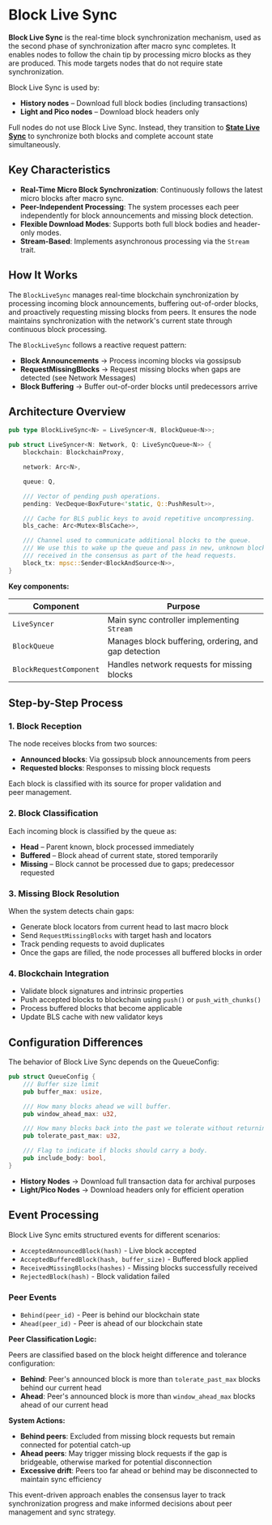 # Block Live Sync

**Block Live Sync** is the real-time block synchronization mechanism, used as the second phase of synchronization after macro sync completes. It enables nodes to follow the chain tip by processing micro blocks as they are produced. This mode targets nodes that do not require state synchronization.

Block Live Sync is used by:

- **History nodes** – Download full block bodies (including transactions)
- **Light and Pico nodes** – Download block headers only

Full nodes do not use Block Live Sync. Instead, they transition to **[State Live Sync](state-live-sync)** to synchronize both blocks and complete account state simultaneously.

## **Key Characteristics**

- **Real-Time Micro Block Synchronization**: Continuously follows the latest micro blocks after macro sync.
- **Peer-Independent Processing**: The system processes each peer independently for block announcements and missing block detection.
- **Flexible Download Modes**: Supports both full block bodies and header-only modes.
- **Stream-Based**: Implements asynchronous processing via the `Stream` trait.

## **How It Works**

The `BlockLiveSync` manages real-time blockchain synchronization by processing incoming block announcements, buffering out-of-order blocks, and proactively requesting missing blocks from peers. It ensures the node maintains synchronization with the network's current state through continuous block processing.

The `BlockLiveSync` follows a reactive request pattern:

- **Block Announcements** → Process incoming blocks via gossipsub
- **RequestMissingBlocks** → Request missing blocks when gaps are detected (see Network Messages)
- **Block Buffering** → Buffer out-of-order blocks until predecessors arrive

## **Architecture Overview**

```rust
pub type BlockLiveSync<N> = LiveSyncer<N, BlockQueue<N>>;

pub struct LiveSyncer<N: Network, Q: LiveSyncQueue<N>> {
    blockchain: BlockchainProxy,

    network: Arc<N>,

    queue: Q,

    /// Vector of pending push operations.
    pending: VecDeque<BoxFuture<'static, Q::PushResult>>,

    /// Cache for BLS public keys to avoid repetitive uncompressing.
    bls_cache: Arc<Mutex<BlsCache>>,

    /// Channel used to communicate additional blocks to the queue.
    /// We use this to wake up the queue and pass in new, unknown blocks
    /// received in the consensus as part of the head requests.
    block_tx: mpsc::Sender<BlockAndSource<N>>,
}
```

**Key components:**

| **Component** | **Purpose** |
| --- | --- |
| `LiveSyncer` | Main sync controller implementing `Stream` |
| `BlockQueue` | Manages block buffering, ordering, and gap detection |
| `BlockRequestComponent` | Handles network requests for missing blocks |

## **Step-by-Step Process**

### **1. Block Reception**

The node receives blocks from two sources:

- **Announced blocks**: Via gossipsub block announcements from peers
- **Requested blocks**: Responses to missing block requests

Each block is classified with its source for proper validation and peer management.

### **2. Block Classification**

Each incoming block is classified by the queue as:

- **Head** – Parent known, block processed immediately
- **Buffered** – Block ahead of current state, stored temporarily
- **Missing** – Block cannot be processed due to gaps; predecessor requested

### **3. Missing Block Resolution**

When the system detects chain gaps:

- Generate block locators from current head to last macro block
- Send `RequestMissingBlocks` with target hash and locators
- Track pending requests to avoid duplicates
- Once the gaps are filled, the node processes all buffered blocks in order

### **4. Blockchain Integration**

- Validate block signatures and intrinsic properties
- Push accepted blocks to blockchain using `push()` or `push_with_chunks()`
- Process buffered blocks that become applicable
- Update BLS cache with new validator keys

## **Configuration Differences**

The behavior of Block Live Sync depends on the QueueConfig:

```rust
pub struct QueueConfig {
    /// Buffer size limit
    pub buffer_max: usize,

    /// How many blocks ahead we will buffer.
    pub window_ahead_max: u32,

    /// How many blocks back into the past we tolerate without returning a peer as Outdated.
    pub tolerate_past_max: u32,

    /// Flag to indicate if blocks should carry a body.
    pub include_body: bool,
}
```

- **History Nodes** → Download full transaction data for archival purposes
- **Light/Pico Nodes** → Download headers only for efficient operation

## Event Processing

Block Live Sync emits structured events for different scenarios:

- `AcceptedAnnouncedBlock(hash)` - Live block accepted
- `AcceptedBufferedBlock(hash, buffer_size)` - Buffered block applied
- `ReceivedMissingBlocks(hashes)` - Missing blocks successfully received
- `RejectedBlock(hash)` - Block validation failed

### **Peer Events**

- `Behind(peer_id)` - Peer is behind our blockchain state
- `Ahead(peer_id)` - Peer is ahead of our blockchain state

**Peer Classification Logic:**

Peers are classified based on the block height difference and tolerance configuration:

- **Behind**: Peer's announced block is more than `tolerate_past_max` blocks behind our current head
- **Ahead**: Peer's announced block is more than `window_ahead_max` blocks ahead of our current head

**System Actions:**

- **Behind peers**: Excluded from missing block requests but remain connected for potential catch-up
- **Ahead peers**: May trigger missing block requests if the gap is bridgeable, otherwise marked for potential disconnection
- **Excessive drift**: Peers too far ahead or behind may be disconnected to maintain sync efficiency

This event-driven approach enables the consensus layer to track synchronization progress and make informed decisions about peer management and sync strategy.
